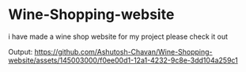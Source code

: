 # Wine-Shopping-website

i have made a wine shop website for my project please check it out


Output:
https://github.com/Ashutosh-Chavan/Wine-Shopping-website/assets/145003000/f0ee00d1-12a1-4232-9c8e-3dd104a259c1

